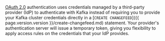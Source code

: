 [OAuth 2.0](https://oauth.net/2/) authentication uses credentials managed by a third-party provider (IdP) to authenticate with Kafka instead of requiring you to provide your Kafka cluster credentials directly in a [`CREATE CHANGEFEED`]({{ page.version.version }}/create-changefeed.md) statement. Your provider's authentication server will issue a temporary token, giving you flexibility to apply access rules on the credentials that your IdP provides.